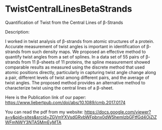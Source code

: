 # TwistCentralLinesBetaStrands
Quantification of Twist from the Central Lines of β-Strands

Description: 

I worked in twist analysis of β-strands from atomic structures of a protein. Accurate measurement of twist angles is important in identification of β-strands from such density maps. We proposed an effective method to quantify twist angles from a set of splines. In a data set of 55 pairs of β-strands from 11 β-sheets of 11 proteins, the spline measurement showed comparable results as measured using the discrete method that used atomic positions directly, particularly in capturing twist angle change along a pair, different levels of twist among different pairs, and the average of twist angles. The proposed method provides an alternative method to characterize twist using the central lines of a β-sheet. 

Here is the Publication link of our paper: https://www.liebertpub.com/doi/abs/10.1089/cmb.2017.0174

You can read the pdf from my website: https://docs.google.com/viewer?a=v&pid=sites&srcid=ZGVmYXVsdGRvbWFpbnx0dW5hemlzbGFtfGd4OjZiZWFmNWY3NTA5MmEyMTA
